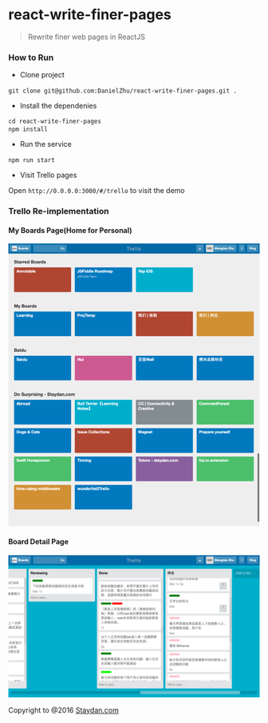 # react-write-finer-pages

> Rewrite finer web pages in ReactJS

### How to Run

- Clone project

`git clone git@github.com:DanielZhu/react-write-finer-pages.git .`

- Install the dependenies

```
cd react-write-finer-pages
npm install
```

- Run the service

`npm run start`

- Visit Trello pages

Open `http://0.0.0.0:3000/#/trello` to visit the demo

### Trello Re-implementation

#### My Boards Page(Home for Personal)

<img width="680px" src="previews/trello/myboards.png">

#### Board Detail Page

<img width="680px" src="previews/trello/board_detail.png">


Copyright to @2016 [Staydan.com](http://staydan.com)
